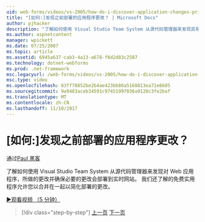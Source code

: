 ```yaml
---
uid: web-forms/videos/vs-2005/how-do-i-discover-application-changes-prior-to-deployment
title: "[如何:]发现之前部署的应用程序更改？ | Microsoft Docs"
author: pjhacker
description: "了解如何使用 Visual Studio Team System 从源代码管理器来发现具有到 Web 应用程序，和 ensur 已做的更改..."
ms.author: aspnetcontent
manager: wpickett
ms.date: 07/25/2007
ms.topic: article
ms.assetid: 6945a637-cab3-4a13-a678-f6d2d83c2587
ms.technology: dotnet-webforms
ms.prod: .net-framework
msc.legacyurl: /web-forms/videos/vs-2005/how-do-i-discover-application-changes-prior-to-deployment
msc.type: video
ms.openlocfilehash: 83ff78852be2b4ae423bb86a5168813ea71e6605
ms.sourcegitcommit: 9a9483aceb34591c97451997036a9120c3fe2baf
ms.translationtype: MT
ms.contentlocale: zh-CN
ms.lasthandoff: 11/10/2017
---
```

<a name="how-do-i-discover-application-changes-prior-to-deployment"></a>[如何:]发现之前部署的应用程序更改？
====================
通过[Paul 黑客](https://github.com/pjhacker)

了解如何使用 Visual Studio Team System 从源代码管理器来发现对 Web 应用程序，所做的更改并确保必要的更改会部署到实时网站。 我们还了解的免费实用程序允许您以合并在一起以简化部署的更改。

[&#9654;观看视频 （5 分钟）](https://channel9.msdn.com/Blogs/ASP-NET-Site-Videos/how-do-i-discover-application-changes-prior-to-deployment)

>[!div class="step-by-step"]
[上一页](how-do-i-publish-and-analyze-test-results.md)
[下一页](how-do-i-implement-continuous-integration-with-team-foundation.md)
